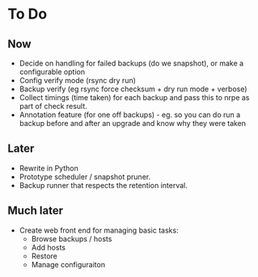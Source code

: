 # To Do

## Now

* Decide on handling for failed backups (do we snapshot), or make a configurable option
* Config verify mode (rsync dry run)
* Backup verify (eg rsync force checksum + dry run mode + verbose)
* Collect timings (time taken) for each backup and pass this to nrpe as part of check result.
* Annotation feature (for one off backups) - eg. so you can do run a backup before and after an upgrade and know why they were taken

## Later

* Rewrite in Python
* Prototype scheduler / snapshot pruner.
* Backup runner that respects the retention interval.

## Much later

* Create web front end for managing basic tasks:
  - Browse backups / hosts
  - Add hosts
  - Restore
  - Manage configuraiton

